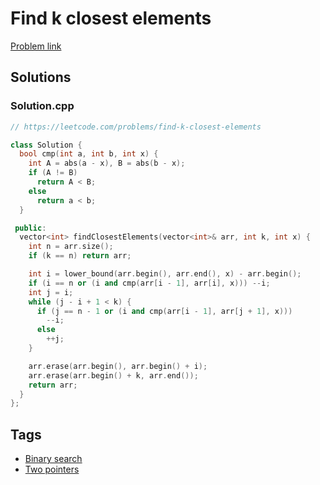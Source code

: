 # Find k closest elements

[Problem link](https://leetcode.com/problems/find-k-closest-elements)

## Solutions


### Solution.cpp
```cpp
// https://leetcode.com/problems/find-k-closest-elements

class Solution {
  bool cmp(int a, int b, int x) {
    int A = abs(a - x), B = abs(b - x);
    if (A != B)
      return A < B;
    else
      return a < b;
  }

 public:
  vector<int> findClosestElements(vector<int>& arr, int k, int x) {
    int n = arr.size();
    if (k == n) return arr;

    int i = lower_bound(arr.begin(), arr.end(), x) - arr.begin();
    if (i == n or (i and cmp(arr[i - 1], arr[i], x))) --i;
    int j = i;
    while (j - i + 1 < k) {
      if (j == n - 1 or (i and cmp(arr[i - 1], arr[j + 1], x)))
        --i;
      else
        ++j;
    }

    arr.erase(arr.begin(), arr.begin() + i);
    arr.erase(arr.begin() + k, arr.end());
    return arr;
  }
};
```
## Tags

* [Binary search](/Collections/binary-search.md#binary-search)
* [Two pointers](/Collections/two-pointers.md#two-pointers)
